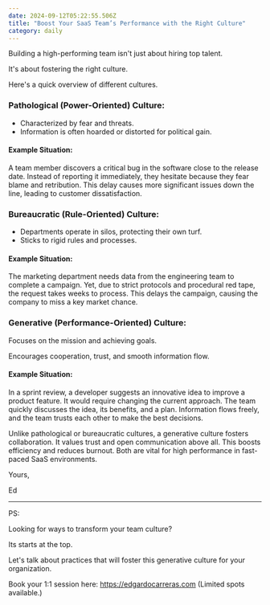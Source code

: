 ```yaml
---
date: 2024-09-12T05:22:55.506Z
title: "Boost Your SaaS Team’s Performance with the Right Culture"
category: daily
---
```


Building a high-performing team isn't just about hiring top talent.

It's about fostering the right culture.

Here's a quick overview of different cultures.

### Pathological (Power-Oriented) Culture:

- Characterized by fear and threats.
- Information is often hoarded or distorted for political gain.

#### Example Situation:

A team member discovers a critical bug in the software close to the release date. Instead of reporting it immediately, they hesitate because they fear blame and retribution. This delay causes more significant issues down the line, leading to customer dissatisfaction.

### Bureaucratic (Rule-Oriented) Culture:

- Departments operate in silos, protecting their own turf.
- Sticks to rigid rules and processes.

#### Example Situation:

The marketing department needs data from the engineering team to complete a campaign. Yet, due to strict protocols and procedural red tape, the request takes weeks to process. This delays the campaign, causing the company to miss a key market chance.

### Generative (Performance-Oriented) Culture:

Focuses on the mission and achieving goals.

Encourages cooperation, trust, and smooth information flow.

#### Example Situation:

In a sprint review, a developer suggests an innovative idea to improve a product feature. It would require changing the current approach. The team quickly discusses the idea, its benefits, and a plan. Information flows freely, and the team trusts each other to make the best decisions.


Unlike pathological or bureaucratic cultures, a generative culture fosters collaboration.
It values trust and open communication above all. This boosts efficiency and reduces burnout. Both are vital for high performance in fast-paced SaaS environments.

Yours,

Ed

---

PS:

Looking for ways to transform your team culture? 

Its starts at the top.

Let's talk about practices that will foster this generative culture for your organization. 

Book your 1:1 session here: https://edgardocarreras.com (Limited spots available.)
